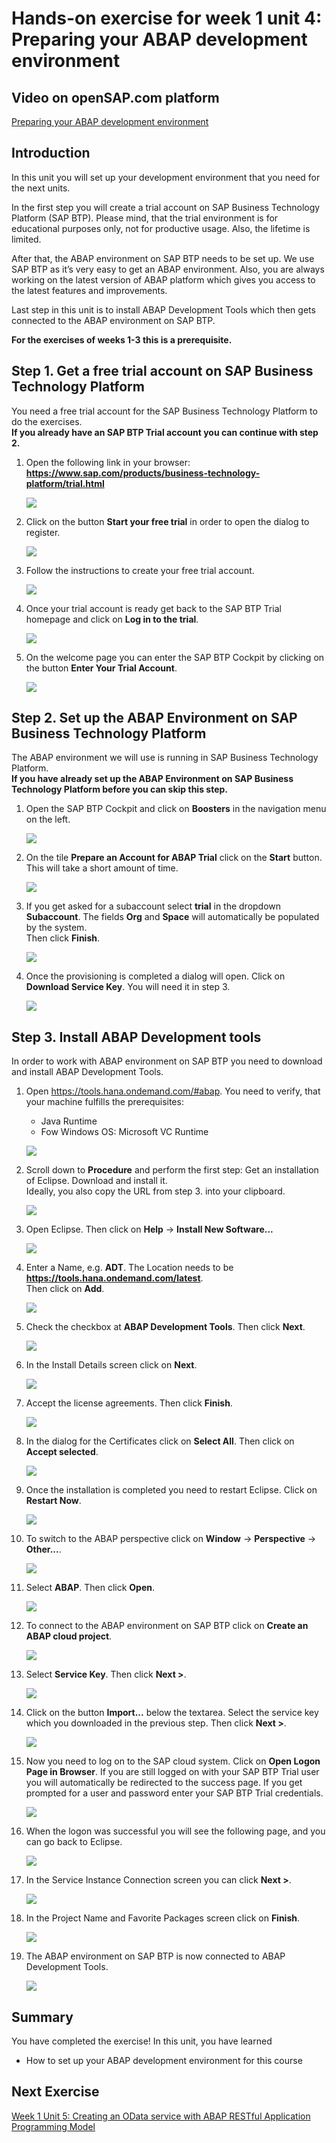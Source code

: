 # Hands-on exercise for week 1 unit 4:<br/>Preparing your ABAP development environment

## Video on openSAP.com platform
[Preparing your ABAP development environment](https://open.sap.com/courses/fiori-ea1/items/2s7GNtSh3Sg8EvYKirNMeU)

## Introduction
In this unit you will set up your development environment that you need for the next units. 

In the first step you will create a trial account on SAP Business Technology Platform (SAP BTP). Please mind, that the trial environment is for educational purposes only, not for productive usage. Also, the lifetime is limited.

After that, the ABAP environment on SAP BTP needs to be set up. We use SAP BTP as it’s very easy to get an ABAP environment. Also, you are always working on the latest version of ABAP platform which gives you access to the latest features and improvements.

Last step in this unit is to install ABAP Development Tools which then gets connected to the ABAP environment on SAP BTP.

**For the exercises of weeks 1-3 this is a prerequisite.**

## Step 1. Get a free trial account on SAP Business Technology Platform
You need a free trial account for the SAP Business Technology Platform to do the exercises. 
<br/>**If you already have an SAP BTP Trial account you can continue with step 2.**

1. Open the following link in your browser: **https://www.sap.com/products/business-technology-platform/trial.html**
    
   ![](images/unit4/prepare-btp-1.png)


2. Click on the button **Start your free trial** in order to open the dialog to register.
   
    ![](images/unit4/prepare-btp-2.png)


3. Follow the instructions to create your free trial account.
   
    ![](images/unit4/prepare-btp-3.png)


4. Once your trial account is ready get back to the SAP BTP Trial homepage and click on **Log in to the trial**.
   
    ![](images/unit4/prepare-btp-4.png)
   

5. On the welcome page you can enter the SAP BTP Cockpit by clicking on the button **Enter Your Trial Account**.
   
    ![](images/unit4/prepare-btp-5.png)



## Step 2. Set up the ABAP Environment on  SAP Business Technology Platform
The ABAP environment we will use is running in SAP Business Technology Platform.
<br>**If you have already set up the ABAP Environment on  SAP Business Technology Platform before you can skip this step.**

1. Open the SAP BTP Cockpit and click on **Boosters** in the navigation menu on the left.
   
    ![](images/unit4/prepare-btp-6.png)


2. On the tile **Prepare an Account for ABAP Trial** click on the **Start** button. This will take a short amount of time.
    
    ![](images/unit4/prepare-btp-7.png)


3. If you get asked for a subaccount select **trial** in the dropdown **Subaccount**. The fields **Org** and **Space** will automatically be populated by the system. <br>Then click **Finish**.
    
    ![](images/unit4/prepare-btp-9.png)


4. Once the provisioning is completed a dialog will open. Click on **Download Service Key**. You will need it in step 3. 
    
    ![](images/unit4/prepare-btp-8.png)
   

## Step 3. Install ABAP Development tools
In order to work with ABAP environment on SAP BTP you need to download and install ABAP Development Tools.
<!--Follow the instructions [SAP Development Tools](https://tools.hana.ondemand.com/#abap)-->

1. Open https://tools.hana.ondemand.com/#abap. You need to verify, that your machine fulfills the prerequisites:
   - Java Runtime 
   - Fow Windows OS: Microsoft VC Runtime
    
    ![](images/unit4/prepare-adt-1.png)


2. Scroll down to **Procedure** and perform the first step: Get an installation of Eclipse. 
   Download and install it. <br>Ideally, you also copy the URL from step 3. into your clipboard.
    
    ![](images/unit4/prepare-adt-2.png)


3. Open Eclipse. Then click on **Help** -> **Install New Software...**

    ![](images/unit4/prepare-adt-3.png)


4. Enter a Name, e.g. **ADT**. The Location needs to be **https://tools.hana.ondemand.com/latest**.
    <br>Then click on **Add**.

    ![](images/unit4/prepare-adt-4.png)


5. Check the checkbox at **ABAP Development Tools**. Then click **Next**.

    ![](images/unit4/prepare-adt-5.png)


6. In the Install Details screen click on **Next**.
    
    ![](images/unit4/prepare-adt-6.png)


7. Accept the license agreements. Then click **Finish**.

    ![](images/unit4/prepare-adt-7.png)


8. In the dialog for the Certificates click on **Select All**. Then click on **Accept selected**.

    ![](images/unit4/prepare-adt-8.png)


9. Once the installation is completed you need to restart Eclipse. Click on **Restart Now**.

    ![](images/unit4/prepare-adt-9.png)


10. To switch to the ABAP perspective click on **Window** -> **Perspective** -> **Other...**.

    ![](images/unit4/prepare-adt-10.png)


11. Select **ABAP**. Then click **Open**.

    ![](images/unit4/prepare-adt-11.png)


12. To connect to the ABAP environment on SAP BTP click on **Create an ABAP cloud project**.

    ![](images/unit4/prepare-adt-12.png)


13. Select **Service Key**. Then click **Next >**. 

    ![](images/unit4/prepare-adt-13.png)


14. Click on the button **Import...** below the textarea. Select the service key which you downloaded in the previous step. 
    Then click **Next >**.

    ![](images/unit4/prepare-adt-15.png)


15. Now you need to log on to the SAP cloud system. Click on **Open Logon Page in Browser**. 
    If you are still logged on with your SAP BTP Trial user you will automatically be redirected to the success page. 
    If you get prompted for a user and password enter your SAP BTP Trial credentials.

    ![](images/unit4/prepare-adt-16.png)


16. When the logon was successful you will see the following page, and you can go back to Eclipse.

    ![](images/unit4/prepare-adt-17.png)


17. In the Service Instance Connection screen you can click **Next >**.

    ![](images/unit4/prepare-adt-18.png)


18. In the Project Name and Favorite Packages screen click on **Finish**.

    ![](images/unit4/prepare-adt-19.png)


19. The ABAP environment on SAP BTP is now connected to ABAP Development Tools.
    
    ![](images/unit4/prepare-adt-20.png)


## Summary
You have completed the exercise!
In this unit, you have learned 
- How to set up your ABAP development environment for this course

## Next Exercise
[Week 1 Unit 5: Creating an OData service with ABAP RESTful Application Programming Model](unit5.md)
